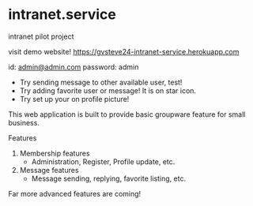 # intranet.service
intranet pilot project

visit demo website!
https://gvsteve24-intranet-service.herokuapp.com

id: admin@admin.com
password: admin

* Try sending message to other available user, test!
* Try adding favorite user or message! It is on star icon.
* Try set up your on profile picture!

This web application is built to provide basic groupware feature for small business.

Features
1. Membership features
    - Administration, Register, Profile update, etc.
2. Message features
    - Message sending, replying, favorite listing, etc.

Far more advanced features are coming!
